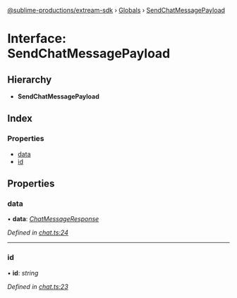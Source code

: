 [@sublime-productions/extream-sdk](../README.md) › [Globals](../globals.md) › [SendChatMessagePayload](sendchatmessagepayload.md)

# Interface: SendChatMessagePayload

## Hierarchy

* **SendChatMessagePayload**

## Index

### Properties

* [data](sendchatmessagepayload.md#data)
* [id](sendchatmessagepayload.md#id)

## Properties

###  data

• **data**: *[ChatMessageResponse](chatmessageresponse.md)*

*Defined in [chat.ts:24](https://github.com/Extream-SaaS/ex-sdk/blob/b2de5a9/src/chat.ts#L24)*

___

###  id

• **id**: *string*

*Defined in [chat.ts:23](https://github.com/Extream-SaaS/ex-sdk/blob/b2de5a9/src/chat.ts#L23)*
